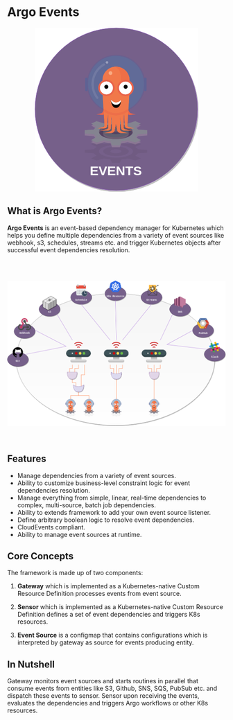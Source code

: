 # Argo Events

<p align="center">
  <img src="https://github.com/argoproj/argo-events/blob/master/docs/assets/logo.png?raw=true" alt="Logo"/>
</p>

## What is Argo Events?
**Argo Events** is an event-based dependency manager for Kubernetes which helps you define multiple dependencies from a variety of event sources like webhook, s3, schedules, streams etc.
and trigger Kubernetes objects after successful event dependencies resolution.

<br/>
<br/>

<p align="center">
  <img src="https://github.com/argoproj/argo-events/blob/master/docs/assets/argo-events-top-level.png?raw=true" alt="High Level Overview"/>
</p>

<br/>

## Features 
* Manage dependencies from a variety of event sources.
* Ability to customize business-level constraint logic for event dependencies resolution.
* Manage everything from simple, linear, real-time dependencies to complex, multi-source, batch job dependencies.
* Ability to extends framework to add your own event source listener.
* Define arbitrary boolean logic to resolve event dependencies.
* CloudEvents compliant.
* Ability to manage event sources at runtime.

## Core Concepts
The framework is made up of two components: 

 1. **Gateway** which is implemented as a Kubernetes-native Custom Resource Definition processes events from event source.

 2. **Sensor** which is implemented as a Kubernetes-native Custom Resource Definition defines a set of event dependencies and triggers K8s resources.

 3. **Event Source** is a configmap that contains configurations which is interpreted by gateway as source for events producing entity. 

## In Nutshell
Gateway monitors event sources and starts routines in parallel that consume events from entities like S3, Github, SNS, SQS,
PubSub etc. and dispatch these events to sensor. Sensor upon receiving the events, evaluates the dependencies and triggers Argo workflows or other K8s resources.